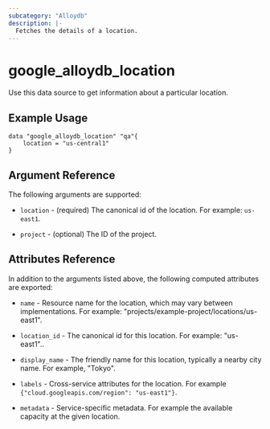 ```yaml
---
subcategory: "Alloydb"
description: |-
  Fetches the details of a location.
---
```


# google\_alloydb\_location

Use this data source to get information about a particular location.

## Example Usage


```hcl
data "google_alloydb_location" "qa"{
    location = "us-central1"
}
```

## Argument Reference

The following arguments are supported:

* `location` - (required) The canonical id of the location. For example: `us-east1`.

* `project` - (optional) The ID of the project.

## Attributes Reference

In addition to the arguments listed above, the following computed attributes are exported:

* `name` - Resource name for the location, which may vary between implementations. For example: "projects/example-project/locations/us-east1".

* `location_id` - The canonical id for this location. For example: "us-east1"..

* `display_name` - The friendly name for this location, typically a nearby city name. For example, "Tokyo".

* `labels` - Cross-service attributes for the location. For example `{"cloud.googleapis.com/region": "us-east1"}`.

* `metadata` - Service-specific metadata. For example the available capacity at the given location.
